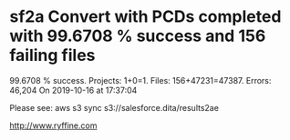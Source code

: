 # sf2a Convert with PCDs completed with 99.6708 % success and 156 failing files

99.6708 % success. Projects: 1+0=1.  Files: 156+47231=47387. Errors: 46,204  On 2019-10-16 at 17:37:04



Please see: aws s3 sync s3://salesforce.dita/results2ae

http://www.ryffine.com
